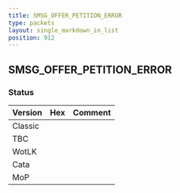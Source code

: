 ```yaml
---
title: SMSG_OFFER_PETITION_ERROR
type: packets
layout: single_markdown_in_list
position: 912
---
```


## SMSG_OFFER_PETITION_ERROR

### Status

Version    | Hex        | Comment
---------- | ---------- | ---------- 
Classic    |            |
TBC        |            |
WotLK      |            |
Cata       |            |
MoP        |            |